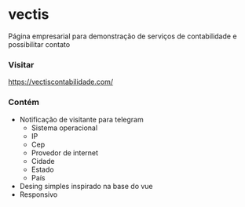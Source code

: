 # vectis

Página empresarial para demonstração de serviços de contabilidade e possibilitar contato

### Visitar
https://vectiscontabilidade.com/

### Contém
- Notificação de visitante para telegram
  - Sistema operacional
  - IP
  - Cep
  - Provedor de internet
  - Cidade
  - Estado
  - País
- Desing simples inspirado na base do vue
- Responsivo
